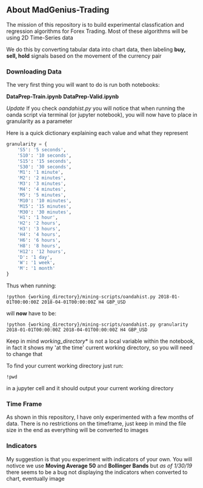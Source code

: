 ## About MadGenius-Trading
The mission of this repository is to build experimental classfication and regression algorithms for Forex Trading. Most of these algorithms will be using 2D Time-Series data 

We do this by converting tabular data into chart data, then labeling **buy, sell, hold** signals based on the movement of the currency pair 

### Downloading Data
The very first thing you will want to do is run both notebooks:

**DataPrep-Train.ipynb** 
**DataPrep-Valid.ipynb**

*Update* 
If you check *oandahist.py* you will notice that when running the oanda script via terminal (or jupyter notebook), you will now have to place in granularity as a parameter 

Here is a quick dictionary explaining each value and what they represent

```python
granularity = {
    'S5': '5 seconds',
    'S10': '10 seconds',
    'S15': '15 seconds',
    'S30': '30 seconds',
    'M1': '1 minute',
    'M2': '2 minutes',
    'M3': '3 minutes',
    'M4': '4 minutes',
    'M5': '5 minutes',
    'M10': '10 minutes',
    'M15': '15 minutes',
    'M30': '30 minutes',
    'H1': '1 hour',
    'H2': '2 hours',
    'H3': '3 hours',
    'H4': '4 hours',
    'H6': '6 hours',
    'H8': '8 hours',
    'H12': '12 hours',
    'D': '1 day',
    'W': '1 week',
    'M': '1 month'
}
```
Thus when running:

```
!python {working_directory}/mining-scripts/oandahist.py 2018-01-01T00:00:00Z 2018-04-01T00:00:00Z H4 GBP_USD
```

will **now** have to be:

```
!python {working_directory}/mining-scripts/oandahist.py granularity 2018-01-01T00:00:00Z 2018-04-01T00:00:00Z H4 GBP_USD
```

Keep in mind *working_directory** is not a local variable within the notebook, in fact it shows my 'at the time' current working directory, so you will need to change that 

To find your current working directory just run:

```
!pwd
```
in a jupyter cell and it should output your current working directory

### Time Frame
As shown in this repository, I have only experimented with a few months of data. There is no restrictions on the timeframe, just keep in mind the file size in the end as everything will be converted to images 

### Indicators
My suggestion is that you experiment with indicators of your own. You will notivce we use **Moving Average 50** and **Bollinger Bands** but *as of 1/30/19* there seems to be a bug not displaying the indicators when converted to chart, eventually image 

